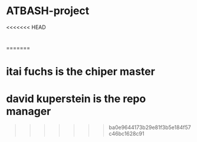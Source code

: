 # ATBASH-project
<<<<<<< HEAD
#
=======
# itai fuchs is the chiper master
# david kuperstein is the repo manager
>>>>>>> ba0e9644173b29e81f3b5e184f57c46bc1628c91
